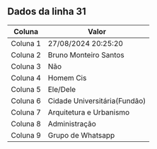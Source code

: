 ## Dados da linha 31

| Coluna | Valor |
|--------|-------|
| Coluna 1 | 27/08/2024 20:25:20 |
| Coluna 2 | Bruno Monteiro Santos |
| Coluna 3 | Não |
| Coluna 4 | Homem Cis |
| Coluna 5 | Ele/Dele |
| Coluna 6 | Cidade Universitária(Fundão) |
| Coluna 7 | Arquitetura e Urbanismo |
| Coluna 8 | Administração |
| Coluna 9 | Grupo de Whatsapp |
